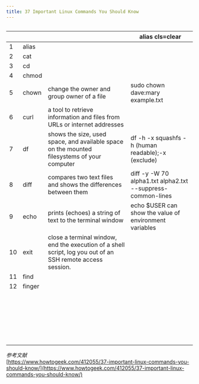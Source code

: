 ```yaml
---
title: 37 Important Linux Commands You Should Know
---
```

##
|    |        |                                                                                                             | alias cls=clear                                             |
|----|--------|-------------------------------------------------------------------------------------------------------------|-------------------------------------------------------------|
| 1  | alias  |                                                                                                             |                                                             |
| 2  | cat    |                                                                                                             |                                                             |
| 3  | cd     |                                                                                                             |                                                             |
| 4  | chmod  |                                                                                                             |                                                             |
| 5  | chown  | change the owner and group owner of a file                                                                  | sudo chown dave:mary example.txt                            |
| 6  | curl   | a tool to retrieve information and files from  URLs or internet addresses                                   |                                                             |
| 7  | df     | shows the size, used space, and available space  on the mounted filesystems of your computer                | df -h -x squashfs -h (human readable);-x (exclude)          |
| 8  | diff   | compares two text files and shows the  differences between them                                             | diff -y -W 70 alpha1.txt alpha2.txt --suppress-common-lines |
| 9  | echo   | prints (echoes) a string of text to  the terminal window                                                    | echo $USER can show the value of environment variables      |
| 10 | exit   | close a terminal window,  end the execution of a shell script, log you out of an SSH remote access session. |                                                             |
| 11 | find   |                                                                                                             |                                                             |
| 12 | finger |                                                                                                             |                                                             |
|    |        |                                                                                                             |                                                             |
|    |        |                                                                                                             |                                                             |
|    |        |                                                                                                             |                                                             |
|    |        |                                                                                                             |                                                             |
|    |        |                                                                                                             |                                                             |
|    |        |                                                                                                             |                                                             |
|    |        |                                                                                                             |                                                             |
|    |        |                                                                                                             |                                                             |
|    |        |                                                                                                             |                                                             |
|    |        |                                                                                                             |                                                             |
|    |        |                                                                                                             |                                                             |
|    |        |                                                                                                             |                                                             |
|    |        |                                                                                                             |                                                             |
|    |        |                                                                                                             |                                                             |
|    |        |                                                                                                             |                                                             |
|    |        |                                                                                                             |                                                             |
|    |        |                                                                                                             |                                                             |
|    |        |                                                                                                             |                                                             |
|    |        |                                                                                                             |                                                             |
|    |        |                                                                                                             |                                                             |
|    |        |                                                                                                             |                                                             |
|    |        |                                                                                                             |                                                             |
|    |        |                                                                                                             |                                                             |
|    |        |                                                                                                             |                                                             |







*参考文献*  
[https://www.howtogeek.com/412055/37-important-linux-commands-you-should-know/](https://www.howtogeek.com/412055/37-important-linux-commands-you-should-know/)  

